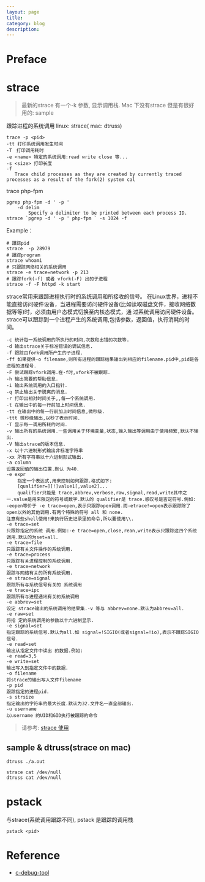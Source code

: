 ```yaml
---
layout: page
title:
category: blog
description:
---
```

# Preface


# strace
> 最新的strace 有一个-k 参数, 显示调用栈. Mac 下没有strace 但是有很好用的: sample

跟踪进程的系统调用
linux: strace( mac: dtruss)

	trace -p <pid>
	-tt 打印系统调用发生时间
	-T　打印调用耗时
	-e <name> 特定的系统调用:read write close 等...
	-s <size> 打印长度
	-f
	   Trace child processes as they are created by currently traced processes as a result of the fork(2) system cal

trace php-fpm

	pgrep php-fpm -d ' -p '
		-d delim
			Specify a delimiter to be printed between each process ID.
	strace `pgrep -d ' -p ' php-fpm ` -s 1024 -f

Example：

	# 跟踪pid
	strace  -p 28979
	# 跟踪program
	strace whoami
	# 只跟踪网络相关的系统调用
	strace -e trace=network -p 213
	# 跟踪fork(-f) 或者 vfork(-F) 出的子进程
	strace -f -F httpd -k start

strace常用来跟踪进程执行时的系统调用和所接收的信号。 在Linux世界，进程不能直接访问硬件设备，当进程需要访问硬件设备(比如读取磁盘文件，接收网络数据等等)时，必须由用户态模式切换至内核态模式，通 过系统调用访问硬件设备。strace可以跟踪到一个进程产生的系统调用,包括参数，返回值，执行消耗的时间。

	-c 统计每一系统调用的所执行的时间,次数和出错的次数等.
	-d 输出strace关于标准错误的调试信息.
	-f 跟踪由fork调用所产生的子进程.
	-ff 如果提供-o filename,则所有进程的跟踪结果输出到相应的filename.pid中,pid是各进程的进程号.
	-F 尝试跟踪vfork调用.在-f时,vfork不被跟踪.
	-h 输出简要的帮助信息.
	-i 输出系统调用的入口指针.
	-q 禁止输出关于脱离的消息.
	-r 打印出相对时间关于,,每一个系统调用.
	-t 在输出中的每一行前加上时间信息.
	-tt 在输出中的每一行前加上时间信息,微秒级.
	-ttt 微秒级输出,以秒了表示时间.
	-T 显示每一调用所耗的时间.
	-v 输出所有的系统调用.一些调用关于环境变量,状态,输入输出等调用由于使用频繁,默认不输出.
	-V 输出strace的版本信息.
	-x 以十六进制形式输出非标准字符串
	-xx 所有字符串以十六进制形式输出.
	-a column
	设置返回值的输出位置.默认 为40.
	-e expr
		指定一个表达式,用来控制如何跟踪.格式如下:
		[qualifier=][!]value1[,value2]...
		qualifier只能是 trace,abbrev,verbose,raw,signal,read,write其中之一.value是用来限定的符号或数字.默认的 qualifier是 trace.感叹号是否定符号.例如:
	-eopen等价于 -e trace=open,表示只跟踪open调用.而-etrace!=open表示跟踪除了open以外的其他调用.有两个特殊的符号 all 和 none.
	注意有些shell使用!来执行历史记录里的命令,所以要使用\\.
	-e trace=set
	只跟踪指定的系统 调用.例如:-e trace=open,close,rean,write表示只跟踪这四个系统调用.默认的为set=all.
	-e trace=file
	只跟踪有关文件操作的系统调用.
	-e trace=process
	只跟踪有关进程控制的系统调用.
	-e trace=network
	跟踪与网络有关的所有系统调用.
	-e strace=signal
	跟踪所有与系统信号有关的 系统调用
	-e trace=ipc
	跟踪所有与进程通讯有关的系统调用
	-e abbrev=set
	设定 strace输出的系统调用的结果集.-v 等与 abbrev=none.默认为abbrev=all.
	-e raw=set
	将指 定的系统调用的参数以十六进制显示.
	-e signal=set
	指定跟踪的系统信号.默认为all.如 signal=!SIGIO(或者signal=!io),表示不跟踪SIGIO信号.
	-e read=set
	输出从指定文件中读出 的数据.例如:
	-e read=3,5
	-e write=set
	输出写入到指定文件中的数据.
	-o filename
	将strace的输出写入文件filename
	-p pid
	跟踪指定的进程pid.
	-s strsize
	指定输出的字符串的最大长度.默认为32.文件名一直全部输出.
	-u username
	以username 的UID和GID执行被跟踪的命令

> 请参考: [strace 使用](http://www.cnblogs.com/ggjucheng/archive/2012/01/08/2316692.html)

## sample & dtruss(strace on mac)

	dtruss ./a.out

	strace cat /dev/null
	dtruss cat /dev/null

# pstack
与strace(系统调用跟踪不同), pstack 是跟踪的调用栈

	pstack <pid>

# Reference
- [c-debug-tool]

[c-debug-tool]: http://linuxtools-rst.readthedocs.org/zh_CN/latest/advance/02_program_debug.html#nm
